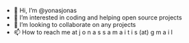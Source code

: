 - 👋 Hi, I’m @yonasjonas
- 👀 I’m interested in coding and helping open source projects
- 💞️ I’m looking to collaborate on any projects
- 📫 How to reach me at j o n a s s a m a i t i s (at) g m a i l

<!---
yonasjonas/yonasjonas is a ✨ special ✨ repository because its `README.md` (this file) appears on your GitHub profile.
You can click the Preview link to take a look at your changes.
--->

